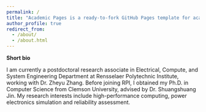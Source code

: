 ```yaml
---
permalink: /
title: "Academic Pages is a ready-to-fork GitHub Pages template for academic personal websites"
author_profile: true
redirect_from: 
  - /about/
  - /about.html
---
```


**Short bio**

I am currently a postdoctoral research associate in Electrical, Compute, and System Engineering Department at  Rensselaer Polytechnic Institute, working with Dr. Zheyu Zhang. Before joining RPI, I obtained my Ph.D. in Computer Science from Clemson University, advised by Dr. Shuangshuang Jin. My research interests include high-performance computing, power electronics simulation and reliability assessment.

